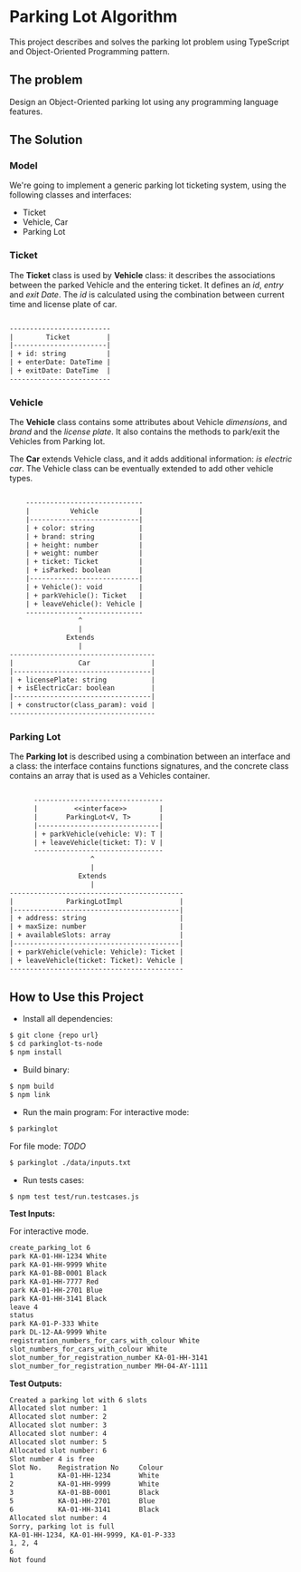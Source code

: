 # Parking Lot Algorithm

This project describes and solves the parking lot problem using TypeScript and Object-Oriented Programming pattern.

## The problem

Design an Object-Oriented parking lot using any programming language features.

## The Solution

### Model

We're going to implement a generic parking lot ticketing system, using the following classes and interfaces:

- Ticket
- Vehicle, Car
- Parking Lot

### Ticket

The **Ticket** class is used by **Vehicle** class: it describes the associations between the parked Vehicle and the entering ticket. It defines an _id_, _entry_ and _exit Date_. The _id_ is calculated using the combination between current time and license plate of car.

```txt

-------------------------
|        Ticket         |
|-----------------------|
| + id: string          |
| + enterDate: DateTime |
| + exitDate: DateTime  |
-------------------------

```

### Vehicle

The **Vehicle** class contains some attributes about Vehicle _dimensions_, and _brand_ and the _license plate_. It also contains the methods to park/exit the Vehicles from Parking lot.

The **Car** extends Vehicle class, and it adds additional information: _is electric car_. The Vehicle class can be eventually extended to add other vehicle types.

```txt

    -----------------------------
    |          Vehicle          |
    |---------------------------|
    | + color: string           |
    | + brand: string           |
    | + height: number          |
    | + weight: number          |
    | + ticket: Ticket          |
    | + isParked: boolean       |
    |---------------------------|
    | + Vehicle(): void         |
    | + parkVehicle(): Ticket   |
    | + leaveVehicle(): Vehicle |
    -----------------------------
                 ^
                 |
              Extends
                 |
------------------------------------
|                Car               |
|----------------------------------|
| + licensePlate: string           |
| + isElectricCar: boolean         |
|----------------------------------|
| + constructor(class_param): void |
------------------------------------

```

### Parking Lot

The **Parking lot** is described using a combination between an interface and a class: the interface contains functions signatures, and the concrete class contains an array that is used as a Vehicles container.

```txt

      --------------------------------
      |         <<interface>>        |
      |       ParkingLot<V, T>       |
      |------------------------------|
      | + parkVehicle(vehicle: V): T |
      | + leaveVehicle(ticket: T): V |
      --------------------------------
                    ^
                    |
                 Extends
                    |
-------------------------------------------
|             ParkingLotImpl              |
|-----------------------------------------|
| + address: string                       |
| + maxSize: number                       |
| + availableSlots: array                 |
|-----------------------------------------|
| + parkVehicle(vehicle: Vehicle): Ticket |
| + leaveVehicle(ticket: Ticket): Vehicle |
-------------------------------------------

```

## How to Use this Project

- Install all dependencies:

```sh
$ git clone {repo url}
$ cd parkinglot-ts-node
$ npm install
```

- Build binary:

```sh
$ npm build
$ npm link
```

- Run the main program:
  For interactive mode:

```sh
$ parkinglot
```

For file mode:
_TODO_

```sh
$ parkinglot ./data/inputs.txt
```

- Run tests cases:

```sh
$ npm test test/run.testcases.js
```

**Test Inputs:**

For interactive mode.

```sh
create_parking_lot 6
park KA-01-HH-1234 White
park KA-01-HH-9999 White
park KA-01-BB-0001 Black
park KA-01-HH-7777 Red
park KA-01-HH-2701 Blue
park KA-01-HH-3141 Black
leave 4
status
park KA-01-P-333 White
park DL-12-AA-9999 White
registration_numbers_for_cars_with_colour White
slot_numbers_for_cars_with_colour White
slot_number_for_registration_number KA-01-HH-3141
slot_number_for_registration_number MH-04-AY-1111
```

**Test Outputs:**

```sh
Created a parking lot with 6 slots
Allocated slot number: 1
Allocated slot number: 2
Allocated slot number: 3
Allocated slot number: 4
Allocated slot number: 5
Allocated slot number: 6
Slot number 4 is free
Slot No.    Registration No     Colour
1           KA-01-HH-1234       White
2           KA-01-HH-9999       White
3           KA-01-BB-0001       Black
5           KA-01-HH-2701       Blue
6           KA-01-HH-3141       Black
Allocated slot number: 4
Sorry, parking lot is full
KA-01-HH-1234, KA-01-HH-9999, KA-01-P-333
1, 2, 4
6
Not found
```
